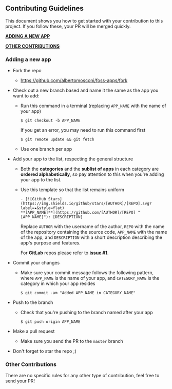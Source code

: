 ## Contributing Guidelines

This document shows you how to get started with your contribution to this project. If you follow these, your PR will be merged quickly.

[**ADDING A NEW APP**](#adding-a-new-app "ADDING A NEW APP")

[**OTHER CONTRIBUTIONS**](#other-contributions "OTHER CONTRIBUTIONS")

### Adding a new app

- Fork the repo

  - <https://github.com/albertomosconi/foss-apps/fork>

- Check out a new branch based and name it the same as the app you want to add:

  - Run this command in a terminal (replacing `APP_NAME` with the name of your app)
    ```
    $ git checkout -b APP_NAME
    ```
    If you get an error, you may need to run this command first
    ```
    $ git remote update && git fetch
    ```
  - Use one branch per app

- Add your app to the list, respecting the general structure

  - Both the **categories** and the **sublist of apps** in each category are **ordered alphabetically**, so pay attention to this when you're adding your app to the list.

  - Use this template so that the list remains uniform

    ```
    - [![GitHub Stars](https://img.shields.io/github/stars/[AUTHOR]/[REPO].svg?label=★&style=flat)
    **[APP_NAME]**](https://github.com/[AUTHOR]/[REPO] "[APP_NAME]"): [DESCRIPTION]
    ```

    Replace `AUTHOR` with the username of the author, `REPO` with the name of the repository containing the source code, `APP_NAME` with the name of the app, and `DESCRIPTION` with a short description describing the app's purpose and features.

    For **GitLab** repos please refer to [**issue #1**](https://github.com/albertomosconi/foss-apps/issues/1 "issue #1").

- Commit your changes

  - Make sure your commit message follows the following pattern, where `APP_NAME` is the name of your app, and `CATEGORY_NAME` is the category in which your app resides
    ```
    $ git commit -am "Added APP_NAME in CATEGORY_NAME"
    ```

- Push to the branch

  - Check that you're pushing to the branch named after your app
    ```
    $ git push origin APP_NAME
    ```

- Make a pull request

  - Make sure you send the PR to the `master` branch

- Don't forget to star the repo ;)

### Other Contributions

There are no specific rules for any other type of contribution, feel free to send your PR!
